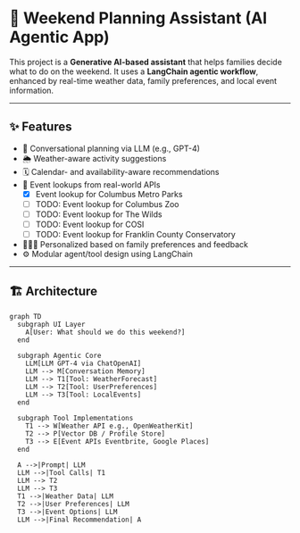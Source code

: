 # 🧭 Weekend Planning Assistant (AI Agentic App)

This project is a **Generative AI-based assistant** that helps families decide what to do on the weekend. It uses a **LangChain agentic workflow**, enhanced by real-time weather data, family preferences, and local event information.

---

## ✨ Features

- 🧠 Conversational planning via LLM (e.g., GPT-4)
- 🌦 Weather-aware activity suggestions
- 🗓 Calendar- and availability-aware recommendations
- 📍 Event lookups from real-world APIs
  - [x] Event lookup for Columbus Metro Parks
  - [ ] TODO: Event lookup for Columbus Zoo
  - [ ] TODO: Event lookup for The Wilds
  - [ ] TODO: Event lookup for COSI
  - [ ] TODO: Event lookup for Franklin County Conservatory
- 👨‍👩‍👧 Personalized based on family preferences and feedback
- ⚙️ Modular agent/tool design using LangChain

---

## 🏗 Architecture

```mermaid
graph TD
  subgraph UI Layer
    A[User: What should we do this weekend?]
  end

  subgraph Agentic Core
    LLM[LLM GPT-4 via ChatOpenAI]
    LLM --> M[Conversation Memory]
    LLM --> T1[Tool: WeatherForecast]
    LLM --> T2[Tool: UserPreferences]
    LLM --> T3[Tool: LocalEvents]
  end

  subgraph Tool Implementations
    T1 --> W[Weather API e.g., OpenWeatherKit]
    T2 --> P[Vector DB / Profile Store]
    T3 --> E[Event APIs Eventbrite, Google Places]
  end

  A -->|Prompt| LLM
  LLM -->|Tool Calls| T1
  LLM --> T2
  LLM --> T3
  T1 -->|Weather Data| LLM
  T2 -->|User Preferences| LLM
  T3 -->|Event Options| LLM
  LLM -->|Final Recommendation| A
```
